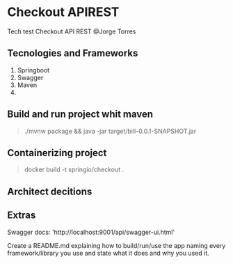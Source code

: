 # Checkout APIREST 

Tech test
Checkout API REST
@Jorge Torres

## Tecnologies and Frameworks

1. Springboot
2. Swagger 
3. Maven
4. 

## Build and run project whit maven

> ./mvnw package && java -jar target/bill-0.0.1-SNAPSHOT.jar

## Containerizing project

> docker build -t springio/checkout .

## Architect decitions 


## Extras

Swagger docs: 'http://localhost:9001/api/swagger-ui.html'

Create a README.md explaining how to build/run/use the app naming every framework/library you use and
state what it does and why you used it.